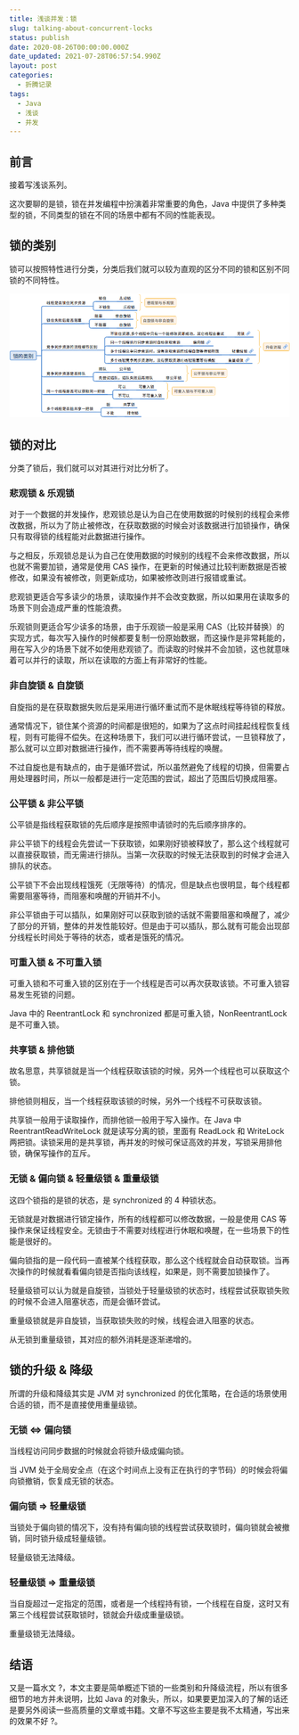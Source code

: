 ```yaml
---
title: 浅谈并发：锁
slug: talking-about-concurrent-locks
status: publish
date: 2020-08-26T00:00:00.000Z
date_updated: 2021-07-28T06:57:54.990Z
layout: post
categories:
  - 折腾记录
tags:
  - Java
  - 浅谈
  - 并发
---
```


## 前言

接着写浅谈系列。

这次要聊的是锁，锁在并发编程中扮演着非常重要的角色，Java 中提供了多种类型的锁，不同类型的锁在不同的场景中都有不同的性能表现。

## 锁的类别

锁可以按照特性进行分类，分类后我们就可以较为直观的区分不同的锁和区别不同锁的不同特性。

![](0cdeeee2-bf0a-43f4-8ea9-b3a382aa0743.jpg)

## 锁的对比

分类了锁后，我们就可以对其进行对比分析了。

### 悲观锁 & 乐观锁

对于一个数据的并发操作，悲观锁总是认为自己在使用数据的时候别的线程会来修改数据，所以为了防止被修改，在获取数据的时候会对该数据进行加锁操作，确保只有取得锁的线程能对此数据进行操作。

与之相反，乐观锁总是认为自己在使用数据的时候别的线程不会来修改数据，所以也就不需要加锁，通常是使用 CAS 操作，在更新的时候通过比较判断数据是否被修改，如果没有被修改，则更新成功，如果被修改则进行报错或重试。

悲观锁更适合写多读少的场景，读取操作并不会改变数据，所以如果用在读取多的场景下则会造成严重的性能浪费。

乐观锁则更适合写少读多的场景，由于乐观锁一般是采用 CAS（比较并替换）的实现方式，每次写入操作的时候都要复制一份原始数据，而这操作是非常耗能的，用在写入少的场景下就不如使用悲观锁了。而读取的时候并不会加锁，这也就意味着可以并行的读取，所以在读取的方面上有非常好的性能。

### 非自旋锁 & 自旋锁

自旋指的是在获取数据失败后是采用进行循环重试而不是休眠线程等待锁的释放。

通常情况下，锁住某个资源的时间都是很短的，如果为了这点时间挂起线程恢复线程，则有可能得不偿失。在这种场景下，我们可以进行循环尝试，一旦锁释放了，那么就可以立即对数据进行操作，而不需要再等待线程的唤醒。

不过自旋也是有缺点的，由于是循环尝试，所以虽然避免了线程的切换，但需要占用处理器时间，所以一般都是进行一定范围的尝试，超出了范围后切换成阻塞。

### 公平锁 & 非公平锁

公平锁是指线程获取锁的先后顺序是按照申请锁时的先后顺序排序的。

非公平锁下的线程会先尝试一下获取锁，如果刚好锁被释放了，那么这个线程就可以直接获取锁，而无需进行排队。当第一次获取的时候无法获取到的时候才会进入排队的状态。

公平锁下不会出现线程饿死（无限等待）的情况，但是缺点也很明显，每个线程都需要阻塞等待，而阻塞和唤醒的开销并不小。

非公平锁由于可以插队，如果刚好可以获取到锁的话就不需要阻塞和唤醒了，减少了部分的开销，整体的并发性能较好。但是由于可以插队，那么就有可能会出现部分线程长时间处于等待的状态，或者是饿死的情况。

### 可重入锁 & 不可重入锁

可重入锁和不可重入锁的区别在于一个线程是否可以再次获取该锁。不可重入锁容易发生死锁的问题。

Java 中的 ReentrantLock 和 synchronized 都是可重入锁，NonReentrantLock 是不可重入锁。

### 共享锁 & 排他锁

故名思意，共享锁就是当一个线程获取该锁的时候，另外一个线程也可以获取这个锁。

排他锁则相反，当一个线程获取该锁的时候，另外一个线程不可获取该锁。

共享锁一般用于读取操作，而排他锁一般用于写入操作。在 Java 中 ReentrantReadWriteLock 就是读写分离的锁，里面有 ReadLock 和 WriteLock 两把锁。读锁采用的是共享锁，再并发的时候可保证高效的并发，写锁采用排他锁，确保写操作的互斥。

### 无锁 & 偏向锁 & 轻量级锁 & 重量级锁

这四个锁指的是锁的状态，是 synchronized 的 4 种锁状态。

无锁就是对数据进行锁定操作，所有的线程都可以修改数据，一般是使用 CAS 等操作来保证线程安全。无锁由于不需要对线程进行休眠和唤醒，在一些场景下的性能是很好的。

偏向锁指的是一段代码一直被某个线程获取，那么这个线程就会自动获取锁。当再次操作的时候就看看偏向锁是否指向该线程，如果是，则不需要加锁操作了。

轻量级锁可以认为就是自旋锁，当锁处于轻量级锁的状态时，线程尝试获取锁失败的时候不会进入阻塞状态，而是会循环尝试。

重量级锁就是非自旋锁，当获取锁失败的时候，线程会进入阻塞的状态。

从无锁到重量级锁，其对应的额外消耗是逐渐递增的。

## 锁的升级 & 降级

所谓的升级和降级其实是 JVM 对 synchronized 的优化策略，在合适的场景使用合适的锁，而不是直接使用重量级锁。

### 无锁 \<=\> 偏向锁

当线程访问同步数据的时候就会将锁升级成偏向锁。

当 JVM 处于全局安全点（在这个时间点上没有正在执行的字节码）的时候会将偏向锁撤销，恢复成无锁的状态。

### 偏向锁 =\> 轻量级锁

当锁处于偏向锁的情况下，没有持有偏向锁的线程尝试获取锁时，偏向锁就会被撤销，同时锁升级成轻量级锁。

轻量级锁无法降级。

### 轻量级锁 =\> 重量级锁

当自旋超过一定指定的范围，或者是一个线程持有锁，一个线程在自旋，这时又有第三个线程尝试获取锁时，锁就会升级成重量级锁。

重量级锁无法降级。

## 结语

又是一篇水文 ?，本文主要是简单概述下锁的一些类别和升降级流程，所以有很多细节的地方并未说明，比如 Java 的对象头，所以，如果要更加深入的了解的话还是要另外阅读一些高质量的文章或书籍。文章不写这些主要是我不太精通，写出来的效果不好 ?。
